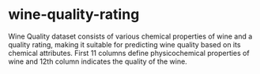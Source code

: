 # wine-quality-rating
Wine Quality dataset consists of various chemical properties of wine and a quality rating, making it suitable for predicting wine quality based on its chemical attributes. First  11 columns define physicochemical properties of wine and 12th column indicates the quality of the wine.

